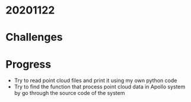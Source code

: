 # 20201122

# Challenges

# Progress
- Try to read point cloud files and print it using my own python code
- Try to find the function that process point cloud data in Apollo system by go through the source code of the system
